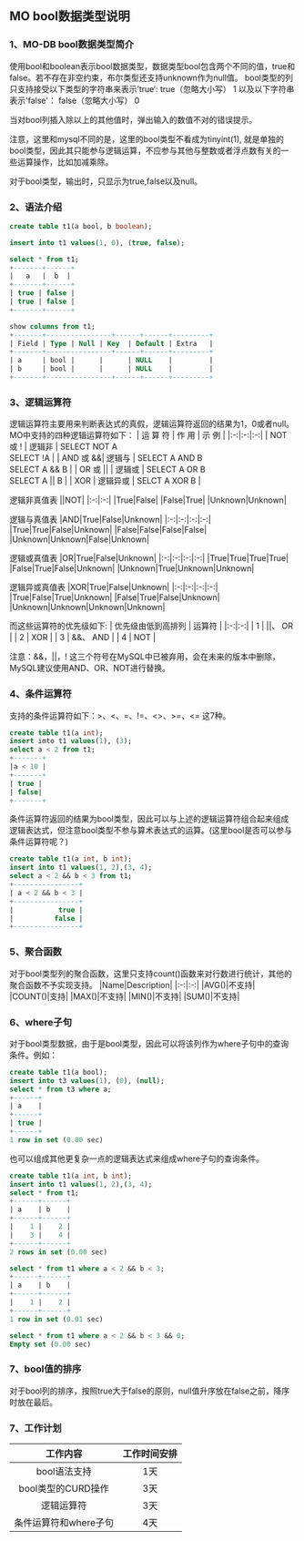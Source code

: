 ## MO bool数据类型说明
### 1、MO-DB bool数据类型简介
使用bool和boolean表示bool数据类型，数据类型bool包含两个不同的值，true和false。若不存在非空约束，布尔类型还支持unknown作为null值。
bool类型的列只支持接受以下类型的字符串来表示’true‘:
true（忽略大小写）
1
以及以下字符串表示'false'：
false（忽略大小写）
0

当对bool列插入除以上的其他值时，弹出输入的数值不对的错误提示。

注意，这里和mysql不同的是，这里的bool类型不看成为tinyint(1), 就是单独的bool类型，因此其只能参与逻辑运算，不应参与其他与整数或者浮点数有关的一些运算操作，比如加减乘除。

对于bool类型，输出时，只显示为true,false以及null。

### 2、语法介绍
```sql
create table t1(a bool, b boolean);

insert into t1 values(1, 0), (true, false);

select * from t1;
+-------+------+
|   a   |  b  |
+-------+------+
| true | false |
| true | false |
+-------+------+

show columns from t1;
+-------+----------------+------+------+---------+
| Field | Type | Null | Key  | Default | Extra   |
+-------+----------------+------+------+---------+
| a     | bool |      |      | NULL    |         |
| b     | bool |      |      | NULL    |         |
+-------+----------------+------+------+---------+

```


### 3、逻辑运算符
逻辑运算符主要用来判断表达式的真假，逻辑运算符返回的结果为1，0或者null。
MO中支持的四种逻辑运算符如下：
| 运 算 符 | 作  用 | 示  例 |
|:-:|:-:|:-:|
| NOT 或 ! | 逻辑非 | SELECT NOT A <br> SELECT !A |
| AND 或 &&| 逻辑与 | SELECT A AND B <br> SELECT A && B |
| OR 或 \|\| | 逻辑或 | SELECT A OR B <br> SELECT A \|\| B |
| XOR | 逻辑异或 | SELCT A XOR B |

逻辑非真值表
||NOT|
|:-:|:-:|
|True|False|
|False|True|
|Unknown|Unknown|

逻辑与真值表
|AND|True|False|Unknown|
|:-:|:-:|:-:|:-:|
|True|True|False|Unknown|
|False|False|False|False|
|Unknown|Unknown|False|Unknown|

逻辑或真值表
|OR|True|False|Unknown|
|:-:|:-:|:-:|:-:|
|True|True|True|True|
|False|True|False|Unknown|
|Unknown|True|Unknown|Unknown|

逻辑异或真值表
|XOR|True|False|Unknown|
|:-:|:-:|:-:|:-:|
|True|False|True|Unknown|
|False|True|False|Unknown|
|Unknown|Unknown|Unknown|Unknown|

而这些运算符的优先级如下:
| 优先级由低到高排列 | 运算符 |
|:-:|:-:|
| 1 | \|\|、 OR |
| 2 | XOR |
| 3 | &&、 AND |
| 4 | NOT |

注意：&&，||，! 这三个符号在MySQL中已被弃用，会在未来的版本中删除，MySQL建议使用AND、OR、NOT进行替换。 

### 4、条件运算符
支持的条件运算符如下：>、<、=、!=、<>、>=、<= 这7种。
```sql
create table t1(a int);
insert imto t1 values(1), (3);
select a < 2 from t1;
+-------+
|a < 10 |
+-------+
| true |
| false|
+-------+
```
条件运算符返回的结果为bool类型，因此可以与上述的逻辑运算符组合起来组成逻辑表达式，但注意bool类型不参与算术表达式的运算。(这里bool是否可以参与条件运算符呢？)

```sql
create table t1(a int, b int);
insert into t1 values(1, 2),(3, 4);
select a < 2 && b < 3 from t1;
+----------------+
| a < 2 && b < 3 |
+----------------+
|           true |
|          false |
+----------------+
```


### 5、聚合函数
对于bool类型列的聚合函数，这里只支持count()函数来对行数进行统计，其他的聚合函数不予实现支持。
|Name|Description|
|:-:|:-:|
|AVG()|不支持|
|COUNT()|支持|
|MAX()|不支持|
|MIN()|不支持|
|SUM()|不支持|

### 6、where子句
对于bool类型数据，由于是bool类型，因此可以将该列作为where子句中的查询条件。例如：
```sql
create table t1(a bool);
insert into t3 values(1), (0), (null);
select * from t3 where a;
+------+
| a    |
+------+
| true |
+------+
1 row in set (0.00 sec)
```

也可以组成其他更复杂一点的逻辑表达式来组成where子句的查询条件。
```sql
create table t1(a int, b int);
insert into t1 values(1, 2),(3, 4);
select * from t1;
+------+------+
| a    | b    |
+------+------+
|    1 |    2 |
|    3 |    4 |
+------+------+
2 rows in set (0.00 sec)

select * from t1 where a < 2 && b < 3;
+------+------+
| a    | b    |
+------+------+
|    1 |    2 |
+------+------+
1 row in set (0.01 sec)

select * from t1 where a < 2 && b < 3 && 0;
Empty set (0.00 sec)
```

### 7、bool值的排序
对于bool列的排序，按照true大于false的原则，null值升序放在false之前，降序时放在最后。

### 7、工作计划
|工作内容|工作时间安排|
|:-:|:-:|
|bool语法支持|1天|
|bool类型的CURD操作|3天|
|逻辑运算符| 3天 |
|条件运算符和where子句| 4天 |
